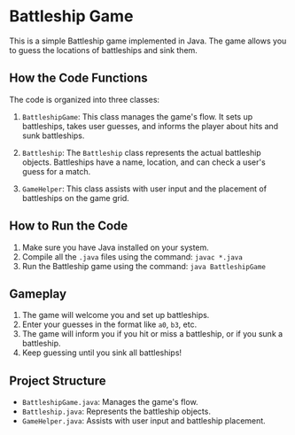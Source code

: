 # Battleship Game

This is a simple Battleship game implemented in Java. The game allows you to guess the locations of battleships and sink them.

## How the Code Functions

The code is organized into three classes:

1. `BattleshipGame`: This class manages the game's flow. It sets up battleships, takes user guesses, and informs the player about hits and sunk battleships.

2. `Battleship`: The `Battleship` class represents the actual battleship objects. Battleships have a name, location, and can check a user's guess for a match.

3. `GameHelper`: This class assists with user input and the placement of battleships on the game grid.

## How to Run the Code

1. Make sure you have Java installed on your system.
2. Compile all the `.java` files using the command: `javac *.java`
3. Run the Battleship game using the command: `java BattleshipGame`

## Gameplay

1. The game will welcome you and set up battleships.
2. Enter your guesses in the format like `a0`, `b3`, etc.
3. The game will inform you if you hit or miss a battleship, or if you sunk a battleship.
4. Keep guessing until you sink all battleships!

## Project Structure

- `BattleshipGame.java`: Manages the game's flow.
- `Battleship.java`: Represents the battleship objects.
- `GameHelper.java`: Assists with user input and battleship placement.
